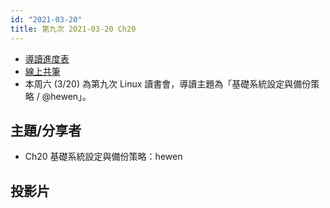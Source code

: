 ```yaml
---
id: "2021-03-20"
title: 第九次 2021-03-20 Ch20
---
```


- [導讀進度表](https://docs.google.com/spreadsheets/d/1xjz22UDz_vKW92dJpnGysNCtFiSCYz_wbkHD4B1EQ-0/edit?usp=sharing)
- [線上共筆](https://hackmd.io/@ncnu-opensource/linux-study-circle)
-  本周六 (3/20) 為第九次 Linux 讀書會，導讀主題為「基礎系統設定與備份策略 / @hewen」。

## 主題/分享者

- Ch20 基礎系統設定與備份策略：hewen

## 投影片
